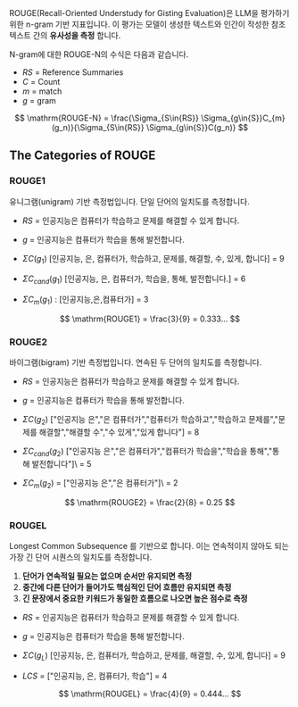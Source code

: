 
ROUGE(Recall-Oriented Understudy for Gisting Evaluation)은 LLM을 평가하기 위한 n-gram 기반 지표입니다. 이 평가는 모델이 생성한 텍스트와 인간이 작성한 참조 텍스트 간의 **유사성을 측정** 합니다.

N-gram에 대한 ROUGE-N의 수식은 다음과 같습니다.

- $RS$ = Reference Summaries
- $C$ = Count
- $m$ = match
- $g$ = gram

$$
\mathrm{ROUGE-N} = \frac{\Sigma_{S\in{RS}} \Sigma_{g\in{S}}C_{m}(g_n)}{\Sigma_{S\in{RS}} \Sigma_{g\in{S}}C(g_n)}
$$

## The Categories of ROUGE

### ROUGE1

유니그램(unigram) 기반 측정법입니다. 단일 단어의 일치도를 측정합니다.

- $RS$ = 인공지능은 컴퓨터가 학습하고 문제를 해결할 수 있게 합니다.
- $g$ = 인공지능은 컴퓨터가 학습을 통해 발전합니다.

- $\Sigma C(g_1)$ \[인공지능, 은, 컴퓨터가, 학습하고, 문제를, 해결할, 수, 있게, 합니다] = 9
- $\Sigma C_{cand}(g_1)$ \[인공지능, 은, 컴퓨터가, 학습을, 통해, 발전합니다.] = 6

- $\Sigma C_m(g_1)$ : \[인공지능,은,컴퓨터가] = 3

$$
\mathrm{ROUGE1} = \frac{3}{9} = 0.333...
$$


### ROUGE2

바이그램(bigram) 기반 측정법입니다. 연속된 두 단어의 일치도를 측정합니다.

- $RS$ = 인공지능은 컴퓨터가 학습하고 문제를 해결할 수 있게 합니다.
- $g$ = 인공지능은 컴퓨터가 학습을 통해 발전합니다.

- $\Sigma C(g_2)$ \["인공지능 은","은 컴퓨터가","컴퓨터가 학습하고","학습하고 문제를","문제를 해결할","해결할 수","수 있게","있게 합니다"] = 8
- $\Sigma C_{cand}(g_2)$ \["인공지능 은","은 컴퓨터가","컴퓨터가 학습을","학습을 통해","통해 발전합니다"]\ = 5

- $\Sigma C_m(g_2)$ = \["인공지능 은","은 컴퓨터가"]\ = 2

$$
\mathrm{ROUGE2} = \frac{2}{8} = 0.25
$$

### ROUGEL

Longest Common Subsequence 를 기반으로 합니다. 이는 연속적이지 않아도 되는 가장 긴 단어 시퀀스의 일치도를 측정합니다.

1. **단어가 연속적일 필요는 없으며 순서만 유지되면 측정**
2. **중간에 다른 단어가 들어가도 핵심적인 단어 흐름만 유지되면 측정**
3. **긴 문장에서 중요한 키워드가 동일한 흐름으로 나오면 높은 점수로 측정**

- $RS$ = 인공지능은 컴퓨터가 학습하고 문제를 해결할 수 있게 합니다.
- $g$ = 인공지능은 컴퓨터가 학습을 통해 발전합니다.

- $\Sigma C(g_L)$ \[인공지능, 은, 컴퓨터가, 학습하고, 문제를, 해결할, 수, 있게, 합니다] = 9
- $LCS$ = \["인공지능, 은, 컴퓨터가, 학습"] = 4 

$$
\mathrm{ROUGEL} = \frac{4}{9} = 0.444...
$$


